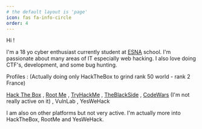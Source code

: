```yaml
---
# the default layout is 'page'
icon: fas fa-info-circle
order: 4
---
```


Hi !

I'm a 18 yo cyber enthusiast currently student at [ESNA](https://esna.bzh/) school.
I'm passionate about many areas of IT especially web hacking. I also love doing CTF's, development, and some bug hunting.

Profiles :
(Actually doing only HackTheBox to grind rank 50 world - rank 2 France)

[Hack The Box](https://app.hackthebox.com/profile/377742) ,
[Root Me](https://www.root-me.org/Ap4sh)  ,
[TryHackMe](https://tryhackme.com/p/Ap4sh)  ,
[TheBlackSide](https://theblackside.fr/profil/Ap4sh)  ,
[CodeWars](https://www.codewars.com/users/Ap4sh) (I'm not really active on it)  ,
VulnLab  ,
YesWeHack  

I am also on other platforms but not very active. I'm actually more into HackTheBox, RootMe and YesWeHack.
